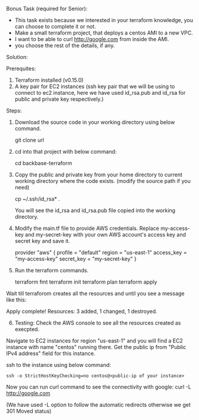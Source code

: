 Bonus Task (required for Senior):
- This task exists because we interested in your terraform knowledge, you can choose to complete it
or not.
- Make a small terraform project, that deploys a centos AMI to a new VPC.
- I want to be able to curl http://google.com from inside the AMI.
- you choose the rest of the details, if any.



Solution:

Prerequites:

1. Terraform installed (v0.15.0)
2. A key pair for EC2 instances (ssh key pair that we will be using to connect to ec2 instance, here we have used id_rsa.pub and id_rsa for public and private key respectively.)


Steps: 

1. Download the source code in your working directory using below command.

	git clone url
	
2. cd into that project with below command:

    cd backbase-terraform
	
3. Copy the public and private key from your home directory to current working directory where the code exists. (modify the source path if you need)

	cp ~/.ssh/id_rsa* .
	
   You will see the id_rsa and id_rsa.pub file copied into the working directory.
   
4. Modify the main.tf file to provide AWS credentials. Replace my-access-key and my-secret-key with your own AWS account's access key and secret key and save it.

	provider "aws" {
      profile    = "default"
      region     = "us-east-1"
      access_key = "my-access-key"
      secret_key = "my-secret-key"
    }
	
5. Run the terraform commands.

	terraform fmt
	terraform init
	terraform plan
	terraform apply
	
  Wait till terraforom creates all the resources and until you see a message like this:
  
  Apply complete! Resources: 3 added, 1 changed, 1 destroyed.
  
6. Testing: Check the AWS console to see all the resources created as execpted. 

  Navigate to EC2 instances for region "us-east-1" and you will find a EC2 instance with name "centos" running there.
  Get the public ip from "Public IPv4 address" field for this instance.

  ssh to the instance using below command:
  
    ssh -o StrictHostKeyChecking=no centos@<public-ip of your instance>

  Now you can run curl command to see the connectivity with google:
    curl -L http://google.com
	
  (We have used -L option to follow the automatic redirects otherwise we get 301 Moved status)	
